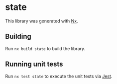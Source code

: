 # state

This library was generated with [Nx](https://nx.dev).

## Building

Run `nx build state` to build the library.

## Running unit tests

Run `nx test state` to execute the unit tests via [Jest](https://jestjs.io).
